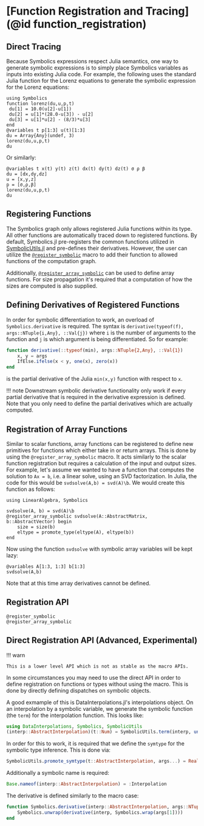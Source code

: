 # [Function Registration and Tracing](@id function_registration)

## Direct Tracing

Because Symbolics expressions respect Julia semantics, one way
to generate symbolic expressions is to simply place Symbolics
variables as inputs into existing Julia code. For example, the following
uses the standard Julia function for the Lorenz equations to generate
the symbolic expression for the Lorenz equations:

```@example registration
using Symbolics
function lorenz(du,u,p,t)
 du[1] = 10.0(u[2]-u[1])
 du[2] = u[1]*(28.0-u[3]) - u[2]
 du[3] = u[1]*u[2] - (8/3)*u[3]
end
@variables t p[1:3] u(t)[1:3]
du = Array{Any}(undef, 3)
lorenz(du,u,p,t)
du
```
Or similarly:

```@example registration
@variables t x(t) y(t) z(t) dx(t) dy(t) dz(t) σ ρ β
du = [dx,dy,dz]
u = [x,y,z]
p = [σ,ρ,β]
lorenz(du,u,p,t)
du
```

## Registering Functions

The Symbolics graph only allows registered Julia functions within its type.
All other functions are automatically traced down to registered
functions. By default, Symbolics.jl pre-registers the common functions
utilized in [SymbolicUtils.jl](https://github.com/JuliaSymbolics/SymbolicUtils.jl)
and pre-defines their derivatives. However, the user can utilize the
[`@register_symbolic`](@ref) macro to add their function to allowed functions
of the computation graph.

Additionally, [`@register_array_symbolic`](@ref) can be used to define array functions.
For size propagation it's required that a computation of how the sizes are computed is
also supplied.

## Defining Derivatives of Registered Functions

In order for symbolic differentiation to work, an overload of `Symbolics.derivative` is
required. The syntax is `derivative(typeof(f), args::NTuple{i,Any}, ::Val{j})` where
`i` is the number of arguments to the function and `j` is which argument is being
differentiated. So for example:

```julia
function derivative(::typeof(min), args::NTuple{2,Any}, ::Val{1})
    x, y = args
    IfElse.ifelse(x < y, one(x), zero(x))
end
```

is the partial derivative of the Julia `min(x,y)` function with respect to `x`.

!!! note
    Downstream symbolic derivative functionality only work if every partial derivative that
    is required in the derivative expression is defined. Note that you only need to define
    the partial derivatives which are actually computed.

## Registration of Array Functions

Similar to scalar functions, array functions can be registered to define new primitives for
functions which either take in or return arrays. This is done by using the `@register_array_symbolic`
macro. It acts similarly to the scalar function registration but requires a calculation of the
input and output sizes. For example, let's assume we wanted to have a function that computes the
solution to `Ax = b`, i.e. a linear solve, using an SVD factorization. In Julia, the code for this
would be `svdsolve(A,b) = svd(A)\b`. We would create this function as follows:

```@example array_registration
using LinearAlgebra, Symbolics

svdsolve(A, b) = svd(A)\b
@register_array_symbolic svdsolve(A::AbstractMatrix, b::AbstractVector) begin
    size = size(b)
    eltype = promote_type(eltype(A), eltype(b))
end
```

Now using the function `svdsolve` with symbolic array variables will be kept lazy:

```@example array_registration
@variables A[1:3, 1:3] b[1:3]
svdsolve(A,b)
```

Note that at this time array derivatives cannot be defined.

## Registration API

```@docs
@register_symbolic
@register_array_symbolic
```

## Direct Registration API (Advanced, Experimental)

!!! warn

    This is a lower level API which is not as stable as the macro APIs.

In some circumstances you may need to use the direct API in order to define
registration on functions or types without using the macro. This is done
by directly defining dispatches on symbolic objects.

A good exmample of this is DataInterpolations.jl's interpolations object.
On an interpolation by a symbolic variable, we generate the symbolic
function (the `term`) for the interpolation function. This looks like:

```julia
using DataInterpolations, Symbolics, SymbolicUtils
(interp::AbstractInterpolation)(t::Num) = SymbolicUtils.term(interp, unwrap(t))
```

In order for this to work, it is required that we define the `symtype` for the
symbolic type inference. This is done via:

```julia
SymbolicUtils.promote_symtype(t::AbstractInterpolation, args...) = Real
```

Additionally a symbolic name is required:

```julia
Base.nameof(interp::AbstractInterpolation) = :Interpolation
```

The derivative is defined similarly to the macro case:

```julia
function Symbolics.derivative(interp::AbstractInterpolation, args::NTuple{1, Any}, ::Val{1})
    Symbolics.unwrap(derivative(interp, Symbolics.wrap(args[1])))
end
```